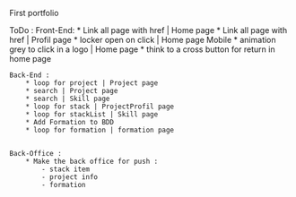 First portfolio

ToDo :
    Front-End:
        * Link all page with href | Home page 
        * Link all page with href | Profil page 
        * locker open on click | Home page Mobile
        * animation grey to click in a logo | Home page
        * think to a cross button for return in home page
    
    Back-End :
        * loop for project | Project page
        * search | Project page 
        * search | Skill page 
        * loop for stack | ProjectProfil page
        * loop for stackList | Skill page
        * Add Formation to BDD  
        * loop for formation | formation page


    Back-Office : 
        * Make the back office for push :
            - stack item
            - project info 
            - formation 
        
